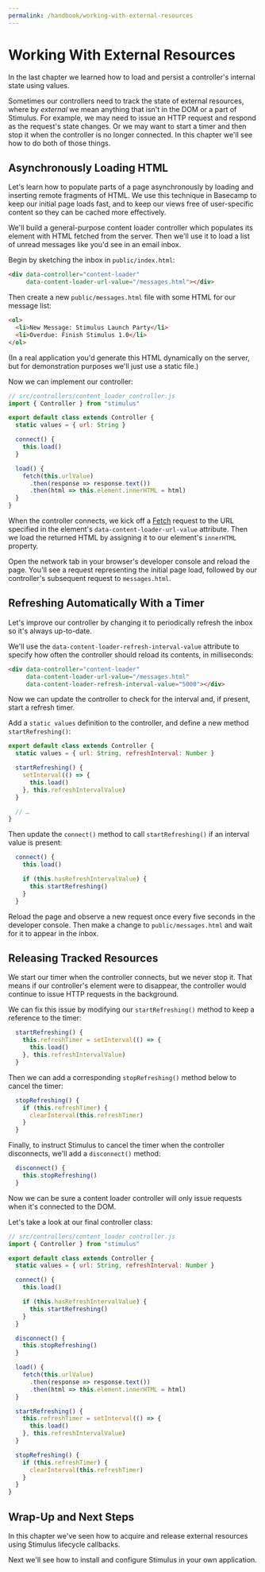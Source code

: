 ```yaml
---
permalink: /handbook/working-with-external-resources
---
```


# Working With External Resources

In the last chapter we learned how to load and persist a controller's internal state using values.

Sometimes our controllers need to track the state of external resources, where by _external_ we mean anything that isn't in the DOM or a part of Stimulus. For example, we may need to issue an HTTP request and respond as the request's state changes. Or we may want to start a timer and then stop it when the controller is no longer connected. In this chapter we'll see how to do both of those things.

## Asynchronously Loading HTML

Let's learn how to populate parts of a page asynchronously by loading and inserting remote fragments of HTML. We use this technique in Basecamp to keep our initial page loads fast, and to keep our views free of user-specific content so they can be cached more effectively.

We'll build a general-purpose content loader controller which populates its element with HTML fetched from the server. Then we'll use it to load a list of unread messages like you'd see in an email inbox.

Begin by sketching the inbox in `public/index.html`:

```html
<div data-controller="content-loader"
     data-content-loader-url-value="/messages.html"></div>
```

Then create a new `public/messages.html` file with some HTML for our message list:

```html
<ol>
  <li>New Message: Stimulus Launch Party</li>
  <li>Overdue: Finish Stimulus 1.0</li>
</ol>
```

(In a real application you'd generate this HTML dynamically on the server, but for demonstration purposes we'll just use a static file.)

Now we can implement our controller:

```js
// src/controllers/content_loader_controller.js
import { Controller } from "stimulus"

export default class extends Controller {
  static values = { url: String }

  connect() {
    this.load()
  }

  load() {
    fetch(this.urlValue)
      .then(response => response.text())
      .then(html => this.element.innerHTML = html)
  }
}
```

When the controller connects, we kick off a [Fetch](https://developer.mozilla.org/en-US/docs/Web/API/Fetch_API/Using_Fetch) request to the URL specified in the element's `data-content-loader-url-value` attribute. Then we load the returned HTML by assigning it to our element's `innerHTML` property.

Open the network tab in your browser's developer console and reload the page. You'll see a request representing the initial page load, followed by our controller's subsequent request to `messages.html`.

## Refreshing Automatically With a Timer

Let's improve our controller by changing it to periodically refresh the inbox so it's always up-to-date.

We'll use the `data-content-loader-refresh-interval-value` attribute to specify how often the controller should reload its contents, in milliseconds:

```html
<div data-controller="content-loader"
     data-content-loader-url-value="/messages.html"
     data-content-loader-refresh-interval-value="5000"></div>
```

Now we can update the controller to check for the interval and, if present, start a refresh timer.

Add a `static values` definition to the controller, and define a new method `startRefreshing()`:

```js
export default class extends Controller {
  static values = { url: String, refreshInterval: Number }

  startRefreshing() {
    setInterval(() => {
      this.load()
    }, this.refreshIntervalValue)
  }

  // …
}
```

Then update the `connect()` method to call `startRefreshing()` if an interval value is present:

```js
  connect() {
    this.load()

    if (this.hasRefreshIntervalValue) {
      this.startRefreshing()
    }
  }
```

Reload the page and observe a new request once every five seconds in the developer console. Then make a change to `public/messages.html` and wait for it to appear in the inbox.

## Releasing Tracked Resources

We start our timer when the controller connects, but we never stop it. That means if our controller's element were to disappear, the controller would continue to issue HTTP requests in the background.

We can fix this issue by modifying our `startRefreshing()` method to keep a reference to the timer:

```js
  startRefreshing() {
    this.refreshTimer = setInterval(() => {
      this.load()
    }, this.refreshIntervalValue)
  }
```

Then we can add a corresponding `stopRefreshing()` method below to cancel the timer:

```js
  stopRefreshing() {
    if (this.refreshTimer) {
      clearInterval(this.refreshTimer)
    }
  }
```

Finally, to instruct Stimulus to cancel the timer when the controller disconnects, we'll add a `disconnect()` method:

```js
  disconnect() {
    this.stopRefreshing()
  }
```

Now we can be sure a content loader controller will only issue requests when it's connected to the DOM.

Let's take a look at our final controller class:

```js
// src/controllers/content_loader_controller.js
import { Controller } from "stimulus"

export default class extends Controller {
  static values = { url: String, refreshInterval: Number }

  connect() {
    this.load()

    if (this.hasRefreshIntervalValue) {
      this.startRefreshing()
    }
  }

  disconnect() {
    this.stopRefreshing()
  }

  load() {
    fetch(this.urlValue)
      .then(response => response.text())
      .then(html => this.element.innerHTML = html)
  }

  startRefreshing() {
    this.refreshTimer = setInterval(() => {
      this.load()
    }, this.refreshIntervalValue)
  }

  stopRefreshing() {
    if (this.refreshTimer) {
      clearInterval(this.refreshTimer)
    }
  }
}
```

## Wrap-Up and Next Steps

In this chapter we've seen how to acquire and release external resources using Stimulus lifecycle callbacks.

Next we'll see how to install and configure Stimulus in your own application.
